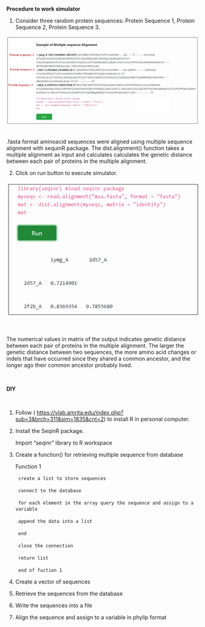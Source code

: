 **Procedure to work simulator**
 
1.	Consider three random protein sequences: Protein Sequence 1, Protein Sequence 2, Protein Sequence 3. 


   <center><img src="images/1.png" title="" /></center>
 &nbsp;

.fasta format aminoacid sequences were aligned using multiple sequence alignment with sequinR package. The dist.alignment() function takes a multiple alignment as input and calculates calculates the genetic distance between each pair of proteins in the multiple alignment.
&nbsp;

2.	Click on run button to execute simulator. 

   <center><img src="images/2.png" title="" /></center>

 &nbsp;
 
 The numerical values in matrix of the output indicates genetic distance between each pair of proteins in the multiple alignment. The larger the genetic distance between two sequences, the more amino acid changes or indels that have occurred since they shared a common ancestor, and the longer ago their common ancestor probably lived. 

 &nbsp;

  **DIY**

 &nbsp;

1. Follow ( https://vlab.amrita.edu/index.php?sub=3&brch=311&sim=1835&cnt=2) to install R in personal computer.

2. Install the SeqinR package.
   
   Import “seqinr” library to R workspace

3. Create a function() for retrieving multiple sequence from database

    Function 1
		    
        create a list to store sequences

		connect to the database

		for each element in the array query the sequence and assign to a variable 
			
        append the data into a list
		    
        end
		    
        close the connection
		    
        return list

	    end of fuction 1


4. Create a vector of sequences

5. Retrieve the sequences from the database

6. Write the sequences into a file
                    
7. Align the sequence and assign to a variable in phylip format
